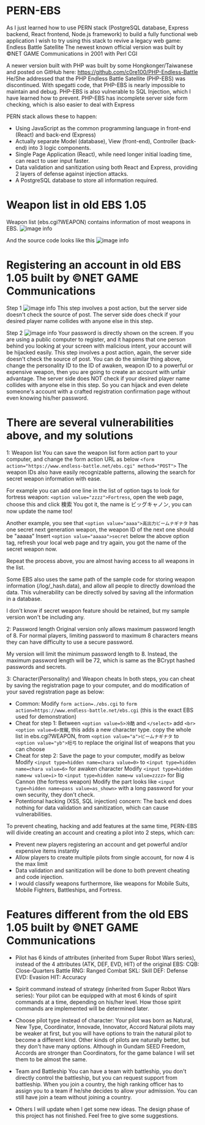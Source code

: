 # PERN-EBS
As I just learned how to use PERN stack (PostgreSQL database, Express backend, React frontend, Node.js framework) to build a fully functional web application
I wish to try using this stack to revive a legacy web game: Endless Battle Satellite
The newest known official version was built by ©NET GAME Communications in 2001 with Perl CGI

A newer version built with PHP was built by some Hongkonger/Taiwanese and posted on GitHub here: https://github.com/c0re100/PHP-Endless-Battle
He/She addressed that the PHP Endless Battle Satellite (PHP-EBS) was discontinued.
With spegatti code, that PHP-EBS is nearly impossible to maintain and debug.
PHP-EBS is also vulnerable to SQL Injection, which I have learned how to prevent.
PHP-EBS has incomplete server side form checking, which is also easier to deal with Express

PERN stack allows these to happen:
- Using JavaScript as the common programming language in front-end (React) and back-end (Express)
- Actually separate Model (database), View (front-end), Controller (back-end) into 3 logic components.
- Single Page Application (React), while need longer initial loading time, can react to user input faster.
- Data validation and sanitization using both React and Express, providing 2 layers of defense against injection attacks.
- A PostgreSQL database to store all information required.

# Weapon list in old EBS 1.05
Weapon list (ebs.cgi?WEAPON) contains information of most weapons in EBS.
![image info](./ebs105_weaponlist.png)

And the source code looks like this
![image info](./ebs105_weaponlist_src.png)



# Registering an account in old EBS 1.05 built by ©NET GAME Communications
Step 1
![image info](./ebs105_reg1.png)
This step involves a post action, but the server side doesn't check the source of post.
The server side does check if your desired player name collides with anyone else in this step.


Step 2
![image info](./ebs105_reg2.png)
Your password is directly shown on the screen.
If you are using a public computer to register, and it happens that one person behind you looking at your screen with malicious intent, your account will be hijacked easily.
This step involves a post action, again, the server side doesn't check the source of post.
You can do the similar thing above, change the personality ID to the ID of awaken, weapon ID to a powerful or expensive weapon, then you are going to create an account with unfair advantage.
The server side does NOT check if your desired player name collides with anyone else in this step.
So you can hijack and even delete someone's account with a crafted registration confirmation page without even knowing his/her password.

# There are several vulnerabilities above, and my solutions
1: Weapon list
You can save the weapon list form action part to your computer, and change the form action URL as below
`<form action="https://www.endless-battle.net/ebs.cgi" method="POST">`
The weapon IDs also have easily recognizable patterns, allowing the search for secret weapon information with ease.

For example you can add one line in the list of option tags to look for fortress weapon:
`<option value="zzzz">Fortress`, open the web page, choose this and click 検索
You got it, the name is ビッグキャノン, you can now update the name too!

Another example, you see that `<option value="aaaa">高出力ビームナギナタ` has one secret next generation weapon, the weapon ID of the next one should be "aaaaa"
Insert `<option value="aaaaa">secret` below the above option tag, refresh your local web page and try again, you got the name of the secret weapon now.

Repeat the process above, you are almost having access to all weapons in the list.

Some EBS also uses the same path of the sample code for storing weapon information (/log/_hash.data), and allow all people to directly download the data.
This vulnerability can be directly solved by saving all the information in a database.

I don't know if secret weapon feature should be retained, but my sample version won't be including any.

2: Password length
Original version only allows maximum password length of 8.
For normal players, limiting password to maximum 8 characters means they can have difficulty to use a secure password.

My version will limit the minimum password length to 8.
Instead, the maximum password length will be 72, which is same as the BCrypt hashed passwords and secrets.

3: Character(Personality) and Weapon cheats
In both steps, you can cheat by saving the registration page to your computer, and do modification of your saved registration page as below:
- Common: Modify `form action=./ebs.cgi` to `form action=https://www.endless-battle.net/ebs.cgi` (this is the exact EBS used for demonstration)
- Cheat for step 1:
Between `<option value=5>冷酷` and `</select>` add `<br><option value=6>覚醒`, this adds a new character type.
copy the whole list in ebs.cgi?WEAPON, from `<option value="a">ビームナギナタ` to `<option value="yb">短弓` to replace the original list of weapons that you can choose
- Cheat for step 2:
Save the page to your computer, modify as below
Modify `<input type=hidden name=chara value=0>` to `<input type=hidden name=chara value=6>` for awaken character
Modify `<input type=hidden name=w value=i>` to `<input type=hidden name=w value=zzzz>` for Big Cannon (the fortress weapon)
Modify the part looks like `<input type=hidden name=pass value=as_shown>` with a long password for your own security, they don't check.
- Potentional hacking (XSS, SQL injection) concern:
The back end does nothing for data validation and sanitization, which can cause vulnerabilities.

To prevent cheating, hacking and add features at the same time, PERN-EBS will divide creating an account and creating a pilot into 2 steps, which can:
- Prevent new players registering an account and get powerful and/or expensive items instantly
- Allow players to create multiple pilots from single account, for now 4 is the max limit
- Data validation and sanitization will be done to both prevent cheating and code injection.
- I would classify weapons furthermore, like weapons for Mobile Suits, Mobile Fighters, Battleships, and Fortress.

# Features different from the old EBS 1.05 built by ©NET GAME Communications
- Pilot has 6 kinds of attributes (inherited from Super Robot Wars series), instead of the 4 attributes (ATK, DEF, EVD, HIT) of the original EBS:
CQB: Close-Quarters Battle
RNG: Ranged Combat
SKL: Skill
DEF: Defense
EVD: Evasion
HIT: Accuracy

- Spirit command instead of strategy (inherited from Super Robot Wars series):
Your pilot can be equipped with at most 6 kinds of spirit commands at a time, depending on his/her level.
How those spirit commands are implemented will be determined later.

- Choose pilot type instead of character:
Your pilot was born as Natural, New Type, Coordinator, Innovade, Innovator, Accord
Natural pilots may be weaker at first, but you will have options to train the natural pilot to become a different kind.
Other kinds of pilots are naturally better, but they don't have many options.
Although in Gundam SEED Freedom, Accords are stronger than Coordinators, for the game balance I will set them to be almost the same.

- Team and Battleship
You can have a team with battleship, you don't directly control the battleship, but you can request support from battleship.
When you join a country, the high ranking officer has to assign you to a team if he/she decides to allow your admission.
You can still have join a team without joining a country.

- Others
I will update when I get some new ideas. The design phase of this project has not finished.
Feel free to give some suggestions.
